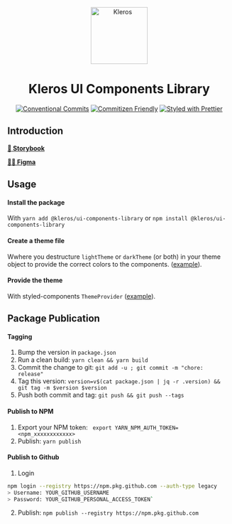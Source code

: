 <p align="center">
  <a href="https://kleros.io">
    <img alt="Kleros" src="https://github.com/kleros/court/blob/master/public/icon-512.png?raw=true" width="128">
  </a>
</p>

<h1 align="center">Kleros UI Components Library</h1>

<p align="center">
  <a href="https://conventionalcommits.org"><img src="https://img.shields.io/badge/Conventional%20Commits-1.0.0-yellow.svg" alt="Conventional Commits"></a>
  <a href="http://commitizen.github.io/cz-cli/"><img src="https://img.shields.io/badge/commitizen-friendly-brightgreen.svg" alt="Commitizen Friendly"></a>
  <a href="https://github.com/prettier/prettier"><img src="https://img.shields.io/badge/styled_with-prettier-ff69b4.svg" alt="Styled with Prettier"></a>
</p>

## Introduction

**[📖 Storybook](https://www.figma.com/file/b7DEUKDeHlOl4ocDTMv7UIhZ/Kleros?node-id=7515%3A9807)**

**[👨‍🎨 Figma](https://www.figma.com/file/b7DEUKDeHlOl4ocDTMv7UIhZ/Kleros?node-id=7515%3A9807)**

## Usage

#### Install the package
With `yarn add @kleros/ui-components-library` or `npm install @kleros/ui-components-library`

#### Create a theme file
Wwhere you destructure `lightTheme` or `darkTheme` (or both) in your theme object to provide the correct colors to the components. ([example](https://github.com/kleros/kleros-v2/blob/dev/web/src/styles/themes.ts)).

#### Provide the theme
With styled-components `ThemeProvider` ([example](https://github.com/kleros/kleros-v2/blob/dev/web/src/context/StyledComponentsProvider.tsx)).

## Package Publication 

#### Tagging
1. Bump the version in `package.json`
1. Run a clean build: `yarn clean && yarn build`
1. Commit the change to git: `git add -u ; git commit -m "chore: release"`
1. Tag this version: `version=v$(cat package.json | jq -r .version) && git tag -m $version $version`
1. Push both commit and tag: `git push && git push --tags`

#### Publish to NPM
1. Export your NPM token: ` export YARN_NPM_AUTH_TOKEN=<npm_xxxxxxxxxxxx>`
1. Publish: `yarn publish`

#### Publish to Github
1. Login 
```bash
npm login --registry https://npm.pkg.github.com --auth-type legacy
> Username: YOUR_GITHUB_USERNAME
> Password: YOUR_GITHUB_PERSONAL_ACCESS_TOKEN`
```
2. Publish: `npm publish --registry https://npm.pkg.github.com`
